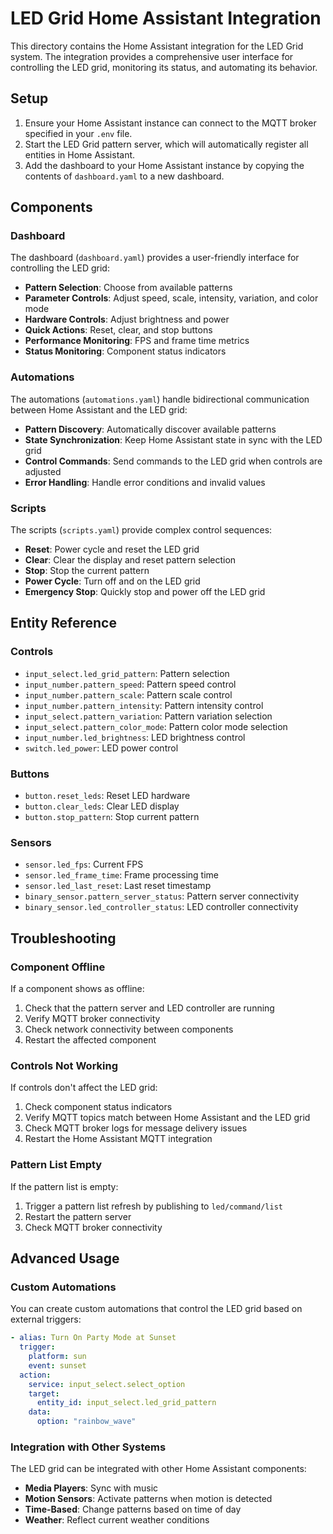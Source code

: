 # LED Grid Home Assistant Integration

This directory contains the Home Assistant integration for the LED Grid system. The integration provides a comprehensive user interface for controlling the LED grid, monitoring its status, and automating its behavior.

## Setup

1. Ensure your Home Assistant instance can connect to the MQTT broker specified in your `.env` file.
2. Start the LED Grid pattern server, which will automatically register all entities in Home Assistant.
3. Add the dashboard to your Home Assistant instance by copying the contents of `dashboard.yaml` to a new dashboard.

## Components

### Dashboard

The dashboard (`dashboard.yaml`) provides a user-friendly interface for controlling the LED grid:

- **Pattern Selection**: Choose from available patterns
- **Parameter Controls**: Adjust speed, scale, intensity, variation, and color mode
- **Hardware Controls**: Adjust brightness and power
- **Quick Actions**: Reset, clear, and stop buttons
- **Performance Monitoring**: FPS and frame time metrics
- **Status Monitoring**: Component status indicators

### Automations

The automations (`automations.yaml`) handle bidirectional communication between Home Assistant and the LED grid:

- **Pattern Discovery**: Automatically discover available patterns
- **State Synchronization**: Keep Home Assistant state in sync with the LED grid
- **Control Commands**: Send commands to the LED grid when controls are adjusted
- **Error Handling**: Handle error conditions and invalid values

### Scripts

The scripts (`scripts.yaml`) provide complex control sequences:

- **Reset**: Power cycle and reset the LED grid
- **Clear**: Clear the display and reset pattern selection
- **Stop**: Stop the current pattern
- **Power Cycle**: Turn off and on the LED grid
- **Emergency Stop**: Quickly stop and power off the LED grid

## Entity Reference

### Controls

- `input_select.led_grid_pattern`: Pattern selection
- `input_number.pattern_speed`: Pattern speed control
- `input_number.pattern_scale`: Pattern scale control
- `input_number.pattern_intensity`: Pattern intensity control
- `input_select.pattern_variation`: Pattern variation selection
- `input_select.pattern_color_mode`: Pattern color mode selection
- `input_number.led_brightness`: LED brightness control
- `switch.led_power`: LED power control

### Buttons

- `button.reset_leds`: Reset LED hardware
- `button.clear_leds`: Clear LED display
- `button.stop_pattern`: Stop current pattern

### Sensors

- `sensor.led_fps`: Current FPS
- `sensor.led_frame_time`: Frame processing time
- `sensor.led_last_reset`: Last reset timestamp
- `binary_sensor.pattern_server_status`: Pattern server connectivity
- `binary_sensor.led_controller_status`: LED controller connectivity

## Troubleshooting

### Component Offline

If a component shows as offline:

1. Check that the pattern server and LED controller are running
2. Verify MQTT broker connectivity
3. Check network connectivity between components
4. Restart the affected component

### Controls Not Working

If controls don't affect the LED grid:

1. Check component status indicators
2. Verify MQTT topics match between Home Assistant and the LED grid
3. Check MQTT broker logs for message delivery issues
4. Restart the Home Assistant MQTT integration

### Pattern List Empty

If the pattern list is empty:

1. Trigger a pattern list refresh by publishing to `led/command/list`
2. Restart the pattern server
3. Check MQTT broker connectivity

## Advanced Usage

### Custom Automations

You can create custom automations that control the LED grid based on external triggers:

```yaml
- alias: Turn On Party Mode at Sunset
  trigger:
    platform: sun
    event: sunset
  action:
    service: input_select.select_option
    target:
      entity_id: input_select.led_grid_pattern
    data:
      option: "rainbow_wave"
```

### Integration with Other Systems

The LED grid can be integrated with other Home Assistant components:

- **Media Players**: Sync with music
- **Motion Sensors**: Activate patterns when motion is detected
- **Time-Based**: Change patterns based on time of day
- **Weather**: Reflect current weather conditions
